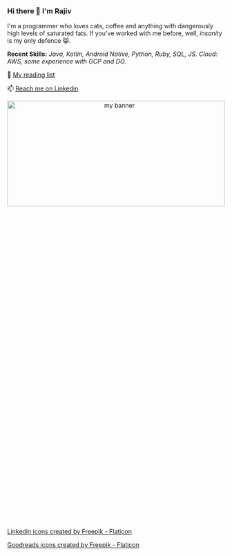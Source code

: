 ### Hi there 👋 I'm Rajiv

I'm a programmer who loves cats, coffee and anything with dangerously high levels of saturated fats. If you've worked with me before, well, _insanity_ is my only defence 😸.

<!-- [![Top Langs](https://github-readme-stats.vercel.app/api/top-langs/?username=rajivrnair&hide=php,c,vim%20script,objective-c,actionscript,roff,html,css,scss,javascript&langs_count=5&layout=compact)](https://github.com/rajivrnair) --> 

**Recent Skills:** _Java, Kotlin, Android Native, Python, Ruby, SQL, JS. Cloud: AWS, some experience with GCP and DO._


📖 [My reading list](https://www.goodreads.com/review/list/939736?shelf=currently-reading)

📫 [Reach me on Linkedin](https://www.linkedin.com/in/rajivrnair/)


<p align="center">
  <img width="100%" height="25%" src="https://github.com/rajivrnair/rajivrnair/assets/423427/8d11d0a8-b12f-45bd-945a-81f606e75a40" alt="my banner">
</p>


<a href="https://www.flaticon.com/free-icons/linkedin" title="linkedin icons">Linkedin icons created by Freepik - Flaticon</a>

<a href="https://www.flaticon.com/free-icons/goodreads" title="goodreads icons">Goodreads icons created by Freepik - Flaticon</a>
